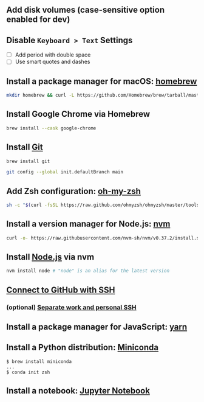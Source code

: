 ## Add disk volumes (case-sensitive option enabled for dev)

## Disable `Keyboard > Text` Settings
- [ ] Add period with double space
- [ ] Use smart quotes and dashes

## Install a package manager for macOS: [homebrew](https://brew.sh/)
``` bash
mkdir homebrew && curl -L https://github.com/Homebrew/brew/tarball/master | tar xz --strip 1 -C homebrew
```

## Install Google Chrome via Homebrew
``` bash
brew install --cask google-chrome
```

## Install [Git](https://git-scm.com/book/en/v2/Getting-Started-Installing-Git)
``` bash
brew install git

git config --global init.defaultBranch main
```

## Add Zsh configuration: [oh-my-zsh](https://github.com/ohmyzsh/ohmyzsh)
``` bash
sh -c "$(curl -fsSL https://raw.github.com/ohmyzsh/ohmyzsh/master/tools/install.sh)"
```

## Install a version manager for Node.js: [nvm](https://github.com/nvm-sh/nvm)
``` bash
curl -o- https://raw.githubusercontent.com/nvm-sh/nvm/v0.37.2/install.sh | zsh
```

## Install [Node.js](https://nodejs.org/en/) via nvm
``` bash
nvm install node # "node" is an alias for the latest version
```

## [Connect to GitHub with SSH](https://help.github.com/en/github/authenticating-to-github/connecting-to-github-with-ssh)

### (optional) [Separate work and personal SSH](https://www.freecodecamp.org/news/manage-multiple-github-accounts-the-ssh-way-2dadc30ccaca/)

## Install a package manager for JavaScript: [yarn](https://classic.yarnpkg.com/en/docs/install/#mac-stable)

## Install a Python distribution: [Miniconda](https://docs.conda.io/en/latest/miniconda.html)
```
$ brew install miniconda
...
$ conda init zsh
```

## Install a notebook: [Jupyter Notebook](https://jupyter.org/)
